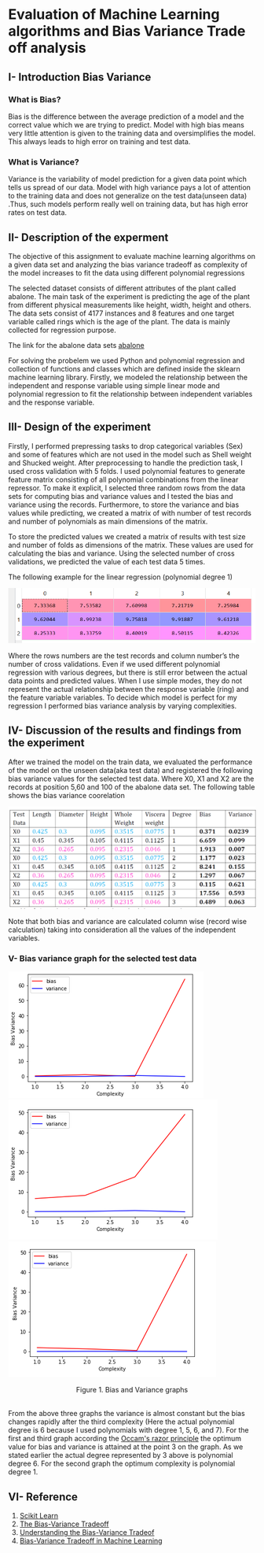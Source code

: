 # Evaluation of Machine Learning algorithms and Bias Variance Trade off analysis

## I- Introduction Bias Variance
### What is Bias?

Bias is the difference between the average prediction of a model and the correct value which we are trying to predict. Model with high bias means very little attention is given to the training data and oversimplifies the model. This always leads to high error on training and test data.

### What is Variance?
Variance is the variability of model prediction for a given data point  which tells us spread of our data.  Model with high variance pays a lot of attention to the training data and does not generalize on the test data(unseen data) .Thus, such models perform  really well on training data, but has high error rates on test data.

## II- Description of the experment
The objective of this assignment to evaluate machine learning algorithms on a given data
set and analyzing the bias variance tradeoff as complexity of the model increases to fit the
data using different polynomial regressions

The selected dataset consists of different attributes of the plant called abalone. The main
task of the experiment is predicting the age of the plant from different physical
measurements like height, width, height and others. The data sets consist of 4177
instances and 8 features and one target variable called rings which is the age of the plant.
The data is mainly collected for regression purpose.

The link for the abalone data sets [abalone](https://archive.ics.uci.edu/ml/datasets/abalone)


For solving the probelem we used Python  and polynomial regression and collection of
functions and classes which are defined inside the sklearn machine learning library. 
Firstly, we modeled the relationship between the independent and response variable using simple
linear mode and polynomial regression to fit the relationship between independent
variables and the response variable. 

## III- Design of the experiment

Firstly, I performed prepressing tasks to drop categorical variables (Sex) and some of
features which are not used in the model such as Shell weight and Shucked weight. After
preprocessing to handle the prediction task, I used cross validation with 5 folds. I used
polynomial features to generate feature matrix consisting of all polynomial combinations
from the linear repressor. To make it explicit, I selected three random rows from the data
sets for computing bias and variance values and I tested the bias and variance using the
records. Furthermore, to store the variance and bias values while predicting, we created a
matrix of with number of test records and number of polynomials as main dimensions of
the matrix.

To store the predicted values we created a matrix of results with test size and number of folds as
dimensions of the matrix. These values are used for calculating the bias and variance. Using the
selected number of cross validations, we predicted the value of each test data 5 times.

 The following example for the linear regression (polynomial degree 1)

![Regreesion](https://github.com/htefera/Bias-Variance-Tradeoff/blob/master/Bias%20Variance%20Images/4.PNG)
   
Where the rows numbers are the test records and column number’s the number of cross
validations. Even if we used different polynomial regression with various degrees, but there is still
error between the actual data points and predicted values. When I use simple modes, they do not
represent the actual relationship between the response variable (ring) and the feature variable
variables. To decide which model is perfect for my regression I performed bias variance analysis by
varying complexities.

## IV- Discussion of the results and findings from the experiment

After we trained the model on the train data, we evaluated the performance of the model on
the unseen data(aka test data) and registered the following bias variance values for the selected test data.
Where X0, X1 and X2 are the records at position 5,60 and 100 of the abalone data set.
The following table shows the bias variance coorelation

![Bias Variance Comparision](https://github.com/htefera/Bias-Variance-Tradeoff/blob/master/Bias%20Variance%20Images/5.png)

Note that both bias and variance are calculated column wise (record wise calculation) taking into
consideration all the values of the independent variables. 

### V- Bias variance graph for the selected test data


![Bias Variance For selected test data](https://github.com/htefera/Bias-Variance-Tradeoff/blob/master/Bias%20Variance%20Images/1.PNG)
![Bias Variance For selected test data](https://github.com/htefera/Bias-Variance-Tradeoff/blob/master/Bias%20Variance%20Images/2.PNG)
![Bias Variance For selected test data](https://github.com/htefera/Bias-Variance-Tradeoff/blob/master/Bias%20Variance%20Images/3.PNG)


<div align="center">
 Figure 1. Bias and Variance graphs
</div>

<br>

From the above three graphs the variance is almost constant but the bias changes rapidly after the
third complexity (Here the actual polynomial degree is 6 because I used polynomials with degree 1,
5, 6, and 7). For the first and third graph according the [Occam's razor principle](https://machinelearningmastery.com/ensemble-learning-and-occams-razor/) the optimum value for
bias and variance is attained at the point 3 on the graph. As we stated earlier the actual degree
represented by 3 above is polynomial degree 6. For the second graph the optimum complexity is
polynomial degree 1.



## VI- Reference

 1. [Scikit Learn](http://scikit-learn.org/stable/) <br>
 2. [The Bias-Variance Tradeoff](https://towardsdatascience.com/understanding-the-bias-variance-tradeoff-165e6942b229) 
 3. [Understanding the Bias-Variance Tradeof](http://scott.fortmann-roe.com/docs/BiasVariance.html)
 4. [Bias-Variance Tradeoff in Machine Learning](https://www.learnopencv.com/bias-variance-tradeoff-in-machine-learning/)














